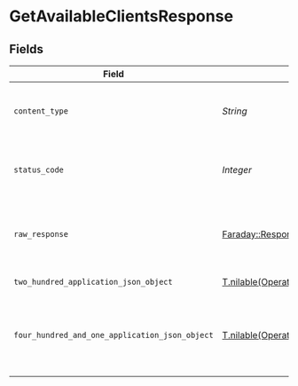 # GetAvailableClientsResponse


## Fields

| Field                                                                                                                            | Type                                                                                                                             | Required                                                                                                                         | Description                                                                                                                      |
| -------------------------------------------------------------------------------------------------------------------------------- | -------------------------------------------------------------------------------------------------------------------------------- | -------------------------------------------------------------------------------------------------------------------------------- | -------------------------------------------------------------------------------------------------------------------------------- |
| `content_type`                                                                                                                   | *String*                                                                                                                         | :heavy_check_mark:                                                                                                               | HTTP response content type for this operation                                                                                    |
| `status_code`                                                                                                                    | *Integer*                                                                                                                        | :heavy_check_mark:                                                                                                               | HTTP response status code for this operation                                                                                     |
| `raw_response`                                                                                                                   | [Faraday::Response](https://www.rubydoc.info/gems/faraday/Faraday/Response)                                                      | :heavy_check_mark:                                                                                                               | Raw HTTP response; suitable for custom response parsing                                                                          |
| `two_hundred_application_json_object`                                                                                            | [T.nilable(Operations::GetAvailableClientsResponseBody)](../../models/operations/getavailableclientsresponsebody.md)             | :heavy_minus_sign:                                                                                                               | Available Clients                                                                                                                |
| `four_hundred_and_one_application_json_object`                                                                                   | [T.nilable(Operations::GetAvailableClientsServerResponseBody)](../../models/operations/getavailableclientsserverresponsebody.md) | :heavy_minus_sign:                                                                                                               | Unauthorized - Returned if the X-Plex-Token is missing from the header or query.                                                 |
